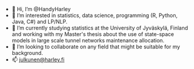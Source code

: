 - 👋 Hi, I’m @HandyHarley
- 👀 I’m interested in statistics, data science, programming (R, Python, Java, C#) and LP/NLP.
- 🌱 I’m currently studying statistics at the University of Jyväskylä, Finland and working with my Master's thesis about the use of state-space models in large scale tunnel networks maintenance allocation. 
- 💞️ I’m looking to collaborate on any field that might be suitable for my background.
- 📫 julkunen@harley.fi

<!---
HandyHarley/HandyHarley is a ✨ special ✨ repository because its `README.md` (this file) appears on your GitHub profile.
You can click the Preview link to take a look at your changes.
--->
